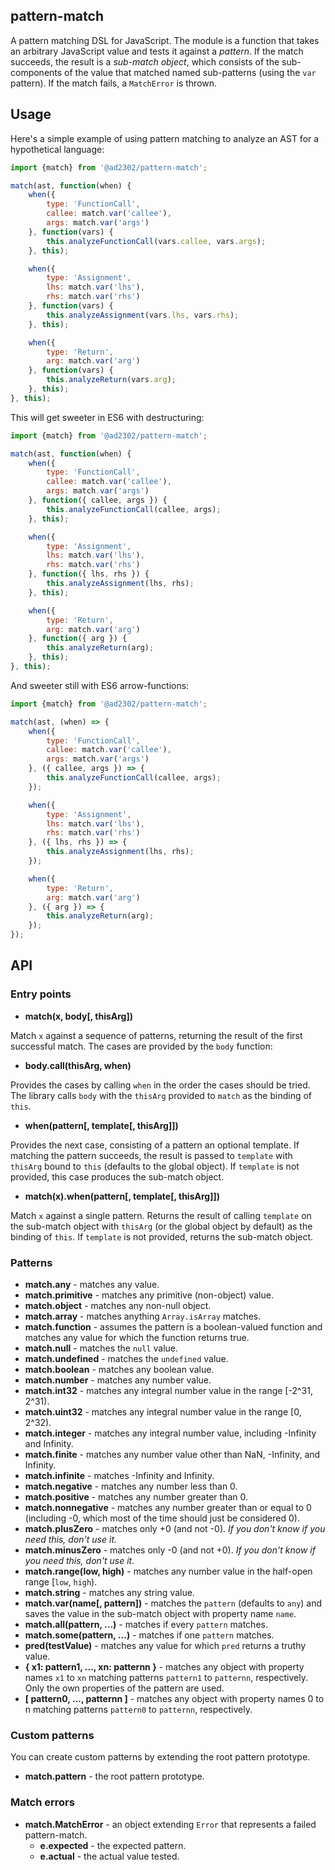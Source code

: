 ## pattern-match

A pattern matching DSL for JavaScript. The module is a function that
takes an arbitrary JavaScript value and tests it against a
*pattern*. If the match succeeds, the result is a *sub-match object*,
which consists of the sub-components of the value that matched named
sub-patterns (using the `var` pattern). If the match fails, a
`MatchError` is thrown.

## Usage

Here's a simple example of using pattern matching to analyze an AST
for a hypothetical language:

```javascript
import {match} from '@ad2302/pattern-match';

match(ast, function(when) {
    when({
        type: 'FunctionCall',
        callee: match.var('callee'),
        args: match.var('args')
    }, function(vars) {
        this.analyzeFunctionCall(vars.callee, vars.args);
    }, this);

    when({
        type: 'Assignment',
        lhs: match.var('lhs'),
        rhs: match.var('rhs')
    }, function(vars) {
        this.analyzeAssignment(vars.lhs, vars.rhs);
    }, this);

    when({
        type: 'Return',
        arg: match.var('arg')
    }, function(vars) {
        this.analyzeReturn(vars.arg);
    }, this);
}, this);
```

This will get sweeter in ES6 with destructuring:

```javascript
import {match} from '@ad2302/pattern-match';

match(ast, function(when) {
    when({
        type: 'FunctionCall',
        callee: match.var('callee'),
        args: match.var('args')
    }, function({ callee, args }) {
        this.analyzeFunctionCall(callee, args);
    }, this);

    when({
        type: 'Assignment',
        lhs: match.var('lhs'),
        rhs: match.var('rhs')
    }, function({ lhs, rhs }) {
        this.analyzeAssignment(lhs, rhs);
    }, this);

    when({
        type: 'Return',
        arg: match.var('arg')
    }, function({ arg }) {
        this.analyzeReturn(arg);
    }, this);
}, this);
```

And sweeter still with ES6 arrow-functions:

```javascript
import {match} from '@ad2302/pattern-match';

match(ast, (when) => {
    when({
        type: 'FunctionCall',
        callee: match.var('callee'),
        args: match.var('args')
    }, ({ callee, args }) => {
        this.analyzeFunctionCall(callee, args);
    });

    when({
        type: 'Assignment',
        lhs: match.var('lhs'),
        rhs: match.var('rhs')
    }, ({ lhs, rhs }) => {
        this.analyzeAssignment(lhs, rhs);
    });

    when({
        type: 'Return',
        arg: match.var('arg')
    }, ({ arg }) => {
        this.analyzeReturn(arg);
    });
});
```


## API

### Entry points

  * **match(x, body[, thisArg])**

Match `x` against a sequence of patterns, returning the result of the
first successful match. The cases are provided by the `body` function:

  * **body.call(thisArg, when)**

Provides the cases by calling `when` in the order the cases should be
tried. The library calls `body` with the `thisArg` provided to `match`
as the binding of `this`.

  * **when(pattern[, template[, thisArg]])**

Provides the next case, consisting of a pattern an optional
template. If matching the pattern succeeds, the result is passed to
`template` with `thisArg` bound to `this` (defaults to the global
object). If `template` is not provided, this case produces the
sub-match object.

  * **match(x).when(pattern[, template[, thisArg]])**

Match `x` against a single pattern. Returns the result of calling
`template` on the sub-match object with `thisArg` (or the global
object by default) as the binding of `this`. If `template` is not
provided, returns the sub-match object.


### Patterns

  * **match.any** - matches any value.
  * **match.primitive** - matches any primitive (non-object) value.
  * **match.object** - matches any non-null object.
  * **match.array** - matches anything `Array.isArray` matches.
  * **match.function** - assumes the pattern is a boolean-valued function and matches any value for which the function returns true.
  * **match.null** - matches the `null` value.
  * **match.undefined** - matches the `undefined` value.
  * **match.boolean** - matches any boolean value.
  * **match.number** - matches any number value.
  * **match.int32** - matches any integral number value in the range [-2^31, 2^31).
  * **match.uint32** - matches any integral number value in the range [0, 2^32).
  * **match.integer** - matches any integral number value, including -Infinity and Infinity.
  * **match.finite** - matches any number value other than NaN, -Infinity, and Infinity.
  * **match.infinite** - matches -Infinity and Infinity.
  * **match.negative** - matches any number less than 0.
  * **match.positive** - matches any number greater than 0.
  * **match.nonnegative** - matches any number greater than or equal to 0 (including -0, which most of the time should just be considered 0).
  * **match.plusZero** - matches only +0 (and not -0). *If you don't know if you need this, don't use it.*
  * **match.minusZero** - matches only -0 (and not +0). *If you don't know if you need this, don't use it.*
  * **match.range(low, high)** - matches any number value in the half-open range [`low`, `high`).
  * **match.string** - matches any string value.
  * **match.var(name[, pattern])** - matches the `pattern` (defaults to `any`) and saves the value in the sub-match object with property name `name`.
  * **match.all(pattern, ...)** - matches if every `pattern` matches.
  * **match.some(pattern, ...)** - matches if one `pattern` matches.
  * **pred(testValue)** - matches any value for which `pred` returns a truthy value.
  * **{ x1: pattern1, ..., xn: patternn }** - matches any object with property names `x1` to `xn` matching patterns `pattern1` to `patternn`, respectively. Only the own properties of the pattern are used.
  * **[ pattern0, ..., patternn ]** - matches any object with property names 0 to n matching patterns `pattern0` to `patternn`, respectively.

### Custom patterns

You can create custom patterns by extending the root pattern prototype.

  * **match.pattern** - the root pattern prototype.

### Match errors

  * **match.MatchError** - an object extending `Error` that represents a failed pattern-match.
      * **e.expected** - the expected pattern.
      * **e.actual** - the actual value tested.
